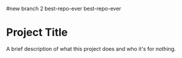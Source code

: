 #new branch 2 best-repo-ever
best-repo-ever

# Project Title

A brief description of what this project does and who it's for nothing.
